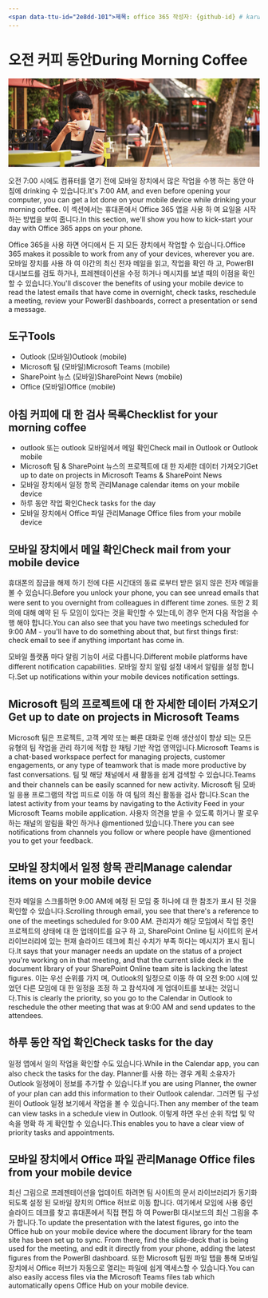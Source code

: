 ```yaml
---
<span data-ttu-id="2e8dd-101">제목: office 365 작성자: {github-id} # karuanag ms. 만든이와 함께 일 전에 준비 해야 하는 작업에 대 한 자세한 내용은 # a: {@date} # 02/karuanag을 사용 하세요. 01/2019. 항목: 시작 하기 # 방법</span><span class="sxs-lookup"><span data-stu-id="2e8dd-101">title:                     # Day in the Life with Office 365 - Morning Coffee description:               # Quick steps to be ready for the day at hand with Office 365 author: {github-id}        # karuanag ms.author: {ms-alias}      # karuanag ms.date: {@date}           # 02/01/2019 ms.topic: getting-started  # how-to</span></span>
---
```


# <a name="during-morning-coffee"></a><span data-ttu-id="2e8dd-102">오전 커피 동안</span><span class="sxs-lookup"><span data-stu-id="2e8dd-102">During Morning Coffee</span></span>

![아침 커피 시각적 개체](media/ditl_coffee.png)

<span data-ttu-id="2e8dd-104">오전 7:00 시에도 컴퓨터를 열기 전에 모바일 장치에서 많은 작업을 수행 하는 동안 아침에 drinking 수 있습니다.</span><span class="sxs-lookup"><span data-stu-id="2e8dd-104">It's 7:00 AM, and even before opening your computer, you can get a lot done on your mobile device while drinking your morning coffee.</span></span> <span data-ttu-id="2e8dd-105">이 섹션에서는 휴대폰에서 Office 365 앱을 사용 하 여 요일을 시작 하는 방법을 보여 줍니다.</span><span class="sxs-lookup"><span data-stu-id="2e8dd-105">In this section, we'll show you how to kick-start your day with Office 365 apps on your phone.</span></span>

<span data-ttu-id="2e8dd-106">Office 365을 사용 하면 어디에서 든 지 모든 장치에서 작업할 수 있습니다.</span><span class="sxs-lookup"><span data-stu-id="2e8dd-106">Office 365 makes it possible to work from any of your devices, wherever you are.</span></span> <span data-ttu-id="2e8dd-107">모바일 장치를 사용 하 여 야간의 최신 전자 메일을 읽고, 작업을 확인 하 고, PowerBI 대시보드를 검토 하거나, 프레젠테이션을 수정 하거나 메시지를 보낼 때의 이점을 확인할 수 있습니다.</span><span class="sxs-lookup"><span data-stu-id="2e8dd-107">You'll discover the benefits of using your mobile device to read the latest emails that have come in overnight, check tasks, reschedule a meeting, review your PowerBI dashboards, correct a presentation or send a message.</span></span> 

## <a name="tools"></a><span data-ttu-id="2e8dd-108">도구</span><span class="sxs-lookup"><span data-stu-id="2e8dd-108">Tools</span></span>
- <span data-ttu-id="2e8dd-109">Outlook (모바일)</span><span class="sxs-lookup"><span data-stu-id="2e8dd-109">Outlook (mobile)</span></span>
- <span data-ttu-id="2e8dd-110">Microsoft 팀 (모바일)</span><span class="sxs-lookup"><span data-stu-id="2e8dd-110">Microsoft Teams (mobile)</span></span>
- <span data-ttu-id="2e8dd-111">SharePoint 뉴스 (모바일)</span><span class="sxs-lookup"><span data-stu-id="2e8dd-111">SharePoint News (mobile)</span></span>
- <span data-ttu-id="2e8dd-112">Office (모바일)</span><span class="sxs-lookup"><span data-stu-id="2e8dd-112">Office (mobile)</span></span>

## <a name="checklist-for-your-morning-coffee"></a><span data-ttu-id="2e8dd-113">아침 커피에 대 한 검사 목록</span><span class="sxs-lookup"><span data-stu-id="2e8dd-113">Checklist for your morning coffee</span></span>
- <span data-ttu-id="2e8dd-114">outlook 또는 outlook 모바일에서 메일 확인</span><span class="sxs-lookup"><span data-stu-id="2e8dd-114">Check mail in Outlook or Outlook mobile</span></span>
- <span data-ttu-id="2e8dd-115">Microsoft 팀 & SharePoint 뉴스의 프로젝트에 대 한 자세한 데이터 가져오기</span><span class="sxs-lookup"><span data-stu-id="2e8dd-115">Get up to date on projects in Microsoft Teams & SharePoint News</span></span>
- <span data-ttu-id="2e8dd-116">모바일 장치에서 일정 항목 관리</span><span class="sxs-lookup"><span data-stu-id="2e8dd-116">Manage calendar items on your mobile device</span></span>
- <span data-ttu-id="2e8dd-117">하루 동안 작업 확인</span><span class="sxs-lookup"><span data-stu-id="2e8dd-117">Check tasks for the day</span></span>
- <span data-ttu-id="2e8dd-118">모바일 장치에서 Office 파일 관리</span><span class="sxs-lookup"><span data-stu-id="2e8dd-118">Manage Office files from your mobile device</span></span> 

## <a name="check-mail-from-your-mobile-device"></a><span data-ttu-id="2e8dd-119">모바일 장치에서 메일 확인</span><span class="sxs-lookup"><span data-stu-id="2e8dd-119">Check mail from your mobile device</span></span>
<span data-ttu-id="2e8dd-120">휴대폰의 잠금을 해제 하기 전에 다른 시간대의 동료 로부터 받은 읽지 않은 전자 메일을 볼 수 있습니다.</span><span class="sxs-lookup"><span data-stu-id="2e8dd-120">Before you unlock your phone, you can see unread emails that were sent to you overnight from colleagues in different time zones.</span></span> <span data-ttu-id="2e8dd-121">또한 2 회의에 대해 예약 된 두 모임이 있다는 것을 확인할 수 있는데,이 경우 먼저 다음 작업을 수행 해야 합니다.</span><span class="sxs-lookup"><span data-stu-id="2e8dd-121">You can also see that you have two meetings scheduled for 9:00 AM - you'll have to do something about that, but first things first: check email to see if anything important has come in.</span></span>

<span data-ttu-id="2e8dd-122">모바일 플랫폼 마다 알림 기능이 서로 다릅니다.</span><span class="sxs-lookup"><span data-stu-id="2e8dd-122">Different mobile platforms have different notification capabilities.</span></span> <span data-ttu-id="2e8dd-123">모바일 장치 알림 설정 내에서 알림을 설정 합니다.</span><span class="sxs-lookup"><span data-stu-id="2e8dd-123">Set up notifications within your mobile devices notification settings.</span></span> 

## <a name="get-up-to-date-on-projects-in-microsoft-teams"></a><span data-ttu-id="2e8dd-124">Microsoft 팀의 프로젝트에 대 한 자세한 데이터 가져오기</span><span class="sxs-lookup"><span data-stu-id="2e8dd-124">Get up to date on projects in Microsoft Teams</span></span>
<span data-ttu-id="2e8dd-125">Microsoft 팀은 프로젝트, 고객 계약 또는 빠른 대화로 인해 생산성이 향상 되는 모든 유형의 팀 작업을 관리 하기에 적합 한 채팅 기반 작업 영역입니다.</span><span class="sxs-lookup"><span data-stu-id="2e8dd-125">Microsoft Teams is a chat-based workspace perfect for managing projects, customer engagements, or any type of teamwork that is made more productive by fast conversations.</span></span> <span data-ttu-id="2e8dd-126">팀 및 해당 채널에서 새 활동을 쉽게 검색할 수 있습니다.</span><span class="sxs-lookup"><span data-stu-id="2e8dd-126">Teams and their channels can be easily scanned for new activity.</span></span> <span data-ttu-id="2e8dd-127">Microsoft 팀 모바일 응용 프로그램의 작업 피드로 이동 하 여 팀의 최신 활동을 검사 합니다.</span><span class="sxs-lookup"><span data-stu-id="2e8dd-127">Scan the latest activity from your teams by navigating to the Activity Feed in your Microsoft Teams mobile application.</span></span> <span data-ttu-id="2e8dd-128">사용자 의견을 받을 수 있도록 하거나 팔 로우 하는 채널의 알림을 확인 하거나 @mentioned 있습니다.</span><span class="sxs-lookup"><span data-stu-id="2e8dd-128">There you can see notifications from channels you follow or where people have @mentioned you to get your feedback.</span></span>  

## <a name="manage-calendar-items-on-your-mobile-device"></a><span data-ttu-id="2e8dd-129">모바일 장치에서 일정 항목 관리</span><span class="sxs-lookup"><span data-stu-id="2e8dd-129">Manage calendar items on your mobile device</span></span>
<span data-ttu-id="2e8dd-130">전자 메일을 스크롤하면 9:00 AM에 예정 된 모임 중 하나에 대 한 참조가 표시 된 것을 확인할 수 있습니다.</span><span class="sxs-lookup"><span data-stu-id="2e8dd-130">Scrolling through email, you see that there's a reference to one of the meetings scheduled for 9:00 AM.</span></span> <span data-ttu-id="2e8dd-131">관리자가 해당 모임에서 작업 중인 프로젝트의 상태에 대 한 업데이트를 요구 하 고, SharePoint Online 팀 사이트의 문서 라이브러리에 있는 현재 슬라이드 데크에 최신 수치가 부족 하다는 메시지가 표시 됩니다.</span><span class="sxs-lookup"><span data-stu-id="2e8dd-131">It says that your manager needs an update on the status of a project you're working on in that meeting, and that the current slide deck in the document library of your SharePoint Online team site is lacking the latest figures.</span></span> <span data-ttu-id="2e8dd-132">이는 우선 순위를 가지 며, Outlook의 일정으로 이동 하 여 오전 9:00 시에 있었던 다른 모임에 대 한 일정을 조정 하 고 참석자에 게 업데이트를 보내는 것입니다.</span><span class="sxs-lookup"><span data-stu-id="2e8dd-132">This is clearly the priority, so you go to the Calendar in Outlook to reschedule the other meeting that was at 9:00 AM and send updates to the attendees.</span></span>

## <a name="check-tasks-for-the-day"></a><span data-ttu-id="2e8dd-133">하루 동안 작업 확인</span><span class="sxs-lookup"><span data-stu-id="2e8dd-133">Check tasks for the day</span></span>
<span data-ttu-id="2e8dd-134">일정 앱에서 일의 작업을 확인할 수도 있습니다.</span><span class="sxs-lookup"><span data-stu-id="2e8dd-134">While in the Calendar app, you can also check the tasks for the day.</span></span> <span data-ttu-id="2e8dd-135">Planner를 사용 하는 경우 계획 소유자가 Outlook 일정에이 정보를 추가할 수 있습니다.</span><span class="sxs-lookup"><span data-stu-id="2e8dd-135">If you are using Planner, the owner of your plan can add this information to their Outlook calendar.</span></span> <span data-ttu-id="2e8dd-136">그러면 팀 구성원이 Outlook 일정 보기에서 작업을 볼 수 있습니다.</span><span class="sxs-lookup"><span data-stu-id="2e8dd-136">Then any member of the team can view tasks in a schedule view in Outlook.</span></span> <span data-ttu-id="2e8dd-137">이렇게 하면 우선 순위 작업 및 약속을 명확 하 게 확인할 수 있습니다.</span><span class="sxs-lookup"><span data-stu-id="2e8dd-137">This enables you to have a clear view of priority tasks and appointments.</span></span>  

## <a name="manage-office-files-from-your-mobile-device"></a><span data-ttu-id="2e8dd-138">모바일 장치에서 Office 파일 관리</span><span class="sxs-lookup"><span data-stu-id="2e8dd-138">Manage Office files from your mobile device</span></span>
<span data-ttu-id="2e8dd-139">최신 그림으로 프레젠테이션을 업데이트 하려면 팀 사이트의 문서 라이브러리가 동기화 되도록 설정 된 모바일 장치의 Office 허브로 이동 합니다. 여기에서 모임에 사용 중인 슬라이드 데크를 찾고 휴대폰에서 직접 편집 하 여 PowerBI 대시보드의 최신 그림을 추가 합니다.</span><span class="sxs-lookup"><span data-stu-id="2e8dd-139">To update the presentation with the latest figures, go into the Office hub on your mobile device where the document library for the team site has been set up to sync. From there, find the slide-deck that is being used for the meeting, and edit it directly from your phone, adding the latest figures from the PowerBI dashboard.</span></span> <span data-ttu-id="2e8dd-140">또한 Microsoft 팀원 파일 탭을 통해 모바일 장치에서 Office 허브가 자동으로 열리는 파일에 쉽게 액세스할 수 있습니다.</span><span class="sxs-lookup"><span data-stu-id="2e8dd-140">You can also easily access files via the Microsoft Teams files tab which automatically opens Office Hub on your mobile device.</span></span> 